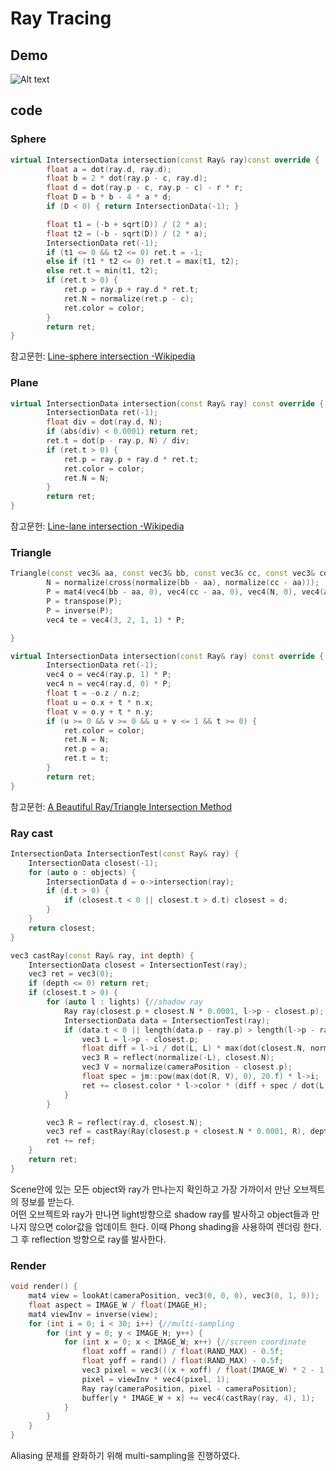 # Ray Tracing
## Demo
![Alt text](https://private-user-images.githubusercontent.com/102130574/297830594-b79f319c-a3f7-4266-a8de-e93b73784ec1.png?jwt=eyJhbGciOiJIUzI1NiIsInR5cCI6IkpXVCJ9.eyJpc3MiOiJnaXRodWIuY29tIiwiYXVkIjoicmF3LmdpdGh1YnVzZXJjb250ZW50LmNvbSIsImtleSI6ImtleTUiLCJleHAiOjE3MDU2MDAzMjcsIm5iZiI6MTcwNTYwMDAyNywicGF0aCI6Ii8xMDIxMzA1NzQvMjk3ODMwNTk0LWI3OWYzMTljLWEzZjctNDI2Ni1hOGRlLWU5M2I3Mzc4NGVjMS5wbmc_WC1BbXotQWxnb3JpdGhtPUFXUzQtSE1BQy1TSEEyNTYmWC1BbXotQ3JlZGVudGlhbD1BS0lBVkNPRFlMU0E1M1BRSzRaQSUyRjIwMjQwMTE4JTJGdXMtZWFzdC0xJTJGczMlMkZhd3M0X3JlcXVlc3QmWC1BbXotRGF0ZT0yMDI0MDExOFQxNzQ3MDdaJlgtQW16LUV4cGlyZXM9MzAwJlgtQW16LVNpZ25hdHVyZT0yN2I1NWU2YzgzMDBlYTE1N2Q4YmY2YzVlOGFhNTRlMDdmOWI0MTNmMTM5YWMxMDYwNjJkMTQ3YTk0NDRmNWFjJlgtQW16LVNpZ25lZEhlYWRlcnM9aG9zdCZhY3Rvcl9pZD0wJmtleV9pZD0wJnJlcG9faWQ9MCJ9.BHHkYgms_w17sJRWkCCnQS5-c8zeziWAyxwk3oBI_Yw)

## code

### Sphere
~~~c++
virtual IntersectionData intersection(const Ray& ray)const override {
		float a = dot(ray.d, ray.d);
		float b = 2 * dot(ray.p - c, ray.d);
		float d = dot(ray.p - c, ray.p - c) - r * r;
		float D = b * b - 4 * a * d;
		if (D < 0) { return IntersectionData(-1); }

		float t1 = (-b + sqrt(D)) / (2 * a);
		float t2 = (-b - sqrt(D)) / (2 * a);
		IntersectionData ret(-1);
		if (t1 <= 0 && t2 <= 0) ret.t = -1;
		else if (t1 * t2 <= 0) ret.t = max(t1, t2);
		else ret.t = min(t1, t2);
		if (ret.t > 0) {
			ret.p = ray.p + ray.d * ret.t;
			ret.N = normalize(ret.p - c);
			ret.color = color;
		}
		return ret;
}
~~~

참고문헌: [Line-sphere intersection -Wikipedia]("https://en.wikipedia.org/wiki/Line%E2%80%93sphere_intersection")

### Plane
~~~c++
virtual IntersectionData intersection(const Ray& ray) const override {
		IntersectionData ret(-1);
		float div = dot(ray.d, N);
		if (abs(div) < 0.0001) return ret;
		ret.t = dot(p - ray.p, N) / div;
		if (ret.t > 0) {
			ret.p = ray.p + ray.d * ret.t;
			ret.color = color;
			ret.N = N;
		}
		return ret;
}
~~~
참고문헌: [Line-lane intersection -Wikipedia]("https://en.wikipedia.org/wiki/Line%E2%80%93plane_intersection")

### Triangle
~~~c++
Triangle(const vec3& aa, const vec3& bb, const vec3& cc, const vec3& colour = vec3(255, 51, 51) / float(255)) : a(aa), b(bb), c(cc), color(colour) {
		N = normalize(cross(normalize(bb - aa), normalize(cc - aa)));
		P = mat4(vec4(bb - aa, 0), vec4(cc - aa, 0), vec4(N, 0), vec4(aa, 1));
		P = transpose(P);
		P = inverse(P);
		vec4 te = vec4(3, 2, 1, 1) * P;

}

virtual IntersectionData intersection(const Ray& ray) const override {
		IntersectionData ret(-1);
		vec4 o = vec4(ray.p, 1) * P;
		vec4 n = vec4(ray.d, 0) * P;
		float t = -o.z / n.z;
		float u = o.x + t * n.x;
		float v = o.y + t * n.y;
		if (u >= 0 && v >= 0 && u + v <= 1 && t >= 0) {
			ret.color = color;
			ret.N = N;
			ret.p = a;
			ret.t = t;
		}
		return ret;
}
~~~

참고문헌: [A Beautiful Ray/Triangle Intersection Method]("https://tavianator.com/2014/ray_triangle.html")

### Ray cast
~~~c++
IntersectionData IntersectionTest(const Ray& ray) {
	IntersectionData closest(-1);
	for (auto o : objects) {
		IntersectionData d = o->intersection(ray);
		if (d.t > 0) {
			if (closest.t < 0 || closest.t > d.t) closest = d;
		}
	}
	return closest;
}

vec3 castRay(const Ray& ray, int depth) {
	IntersectionData closest = IntersectionTest(ray);
	vec3 ret = vec3(0);
	if (depth <= 0) return ret;
	if (closest.t > 0) {
		for (auto l : lights) {//shadow ray
			Ray ray(closest.p + closest.N * 0.0001, l->p - closest.p);
			IntersectionData data = IntersectionTest(ray);
			if (data.t < 0 || length(data.p - ray.p) > length(l->p - ray.p)) {
				vec3 L = l->p - closest.p;
				float diff = l->i / dot(L, L) * max(dot(closest.N, normalize(L)), 0);
				vec3 R = reflect(normalize(-L), closest.N);
				vec3 V = normalize(cameraPosition - closest.p);
				float spec = jm::pow(max(dot(R, V), 0), 20.f) * l->i;
				ret += closest.color * l->color * (diff + spec / dot(L, L));
			}
		}

		vec3 R = reflect(ray.d, closest.N);
		vec3 ref = castRay(Ray(closest.p + closest.N * 0.0001, R), depth - 1) * 0.3;
		ret += ref;
	}
	return ret;
}
~~~
Scene안에 있는 모든 object와 ray가 만나는지 확인하고 가장 가까이서 만난 오브젝트의 정보를 받는다.<br>
어떤 오브젝트와 ray가 만나면 light방향으로 shadow ray를 발사하고 object들과 만나지 않으면 color값을 업데이트 한다. 이때 Phong shading을 사용하여 렌더링 한다.<br>
그 후 reflection 방향으로 ray를 발사한다.

### Render
~~~c++
void render() {
	mat4 view = lookAt(cameraPosition, vec3(0, 0, 0), vec3(0, 1, 0));
	float aspect = IMAGE_W / float(IMAGE_H);
	mat4 viewInv = inverse(view);
	for (int i = 0; i < 30; i++) {//multi-sampling
		for (int y = 0; y < IMAGE_H; y++) {
			for (int x = 0; x < IMAGE_W; x++) {//screen coordinate
				float xoff = rand() / float(RAND_MAX) - 0.5f;
				float yoff = rand() / float(RAND_MAX) - 0.5f;
				vec3 pixel = vec3(((x + xoff) / float(IMAGE_W) * 2 - 1) * aspect, (y + yoff) / float(IMAGE_H) * 2 - 1, -2);
				pixel = viewInv * vec4(pixel, 1);
				Ray ray(cameraPosition, pixel - cameraPosition);
				buffer[y * IMAGE_W + x] += vec4(castRay(ray, 4), 1);
			}
		}
	}
}
~~~
Aliasing 문제를 완화하기 위해 multi-sampling을 진행하였다.
